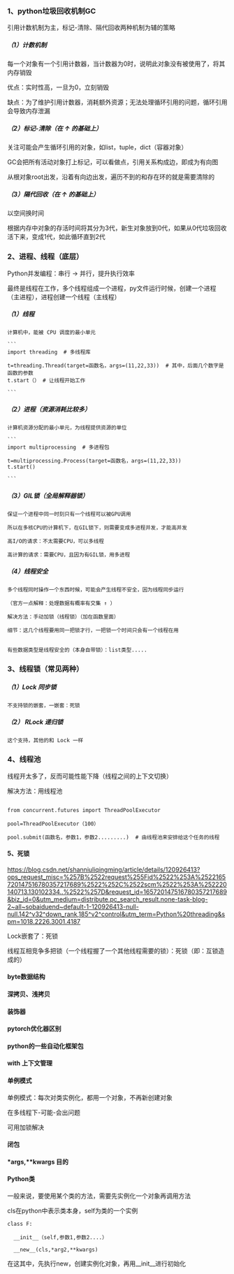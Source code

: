 ### 1、python垃圾回收机制GC

引用计数机制为主，标记-清除、隔代回收两种机制为辅的策略

  ##### （1）计数机制
  
  每一个对象有一个引用计数器，当计数器为0时，说明此对象没有被使用了，将其内存销毁
  
  优点：实时性高，一旦为0，立刻销毁
  
  缺点：为了维护引用计数器，消耗额外资源；无法处理循环引用的问题，循环引用会导致内存泄漏
    
  ##### （2）标记-清除（在 ↑ 的基础上）
  
  关注可能会产生循环引用的对象，如list，tuple，dict（容器对象）
  
  GC会把所有活动对象打上标记，可以看做点，引用关系构成边，即成为有向图
  
  从根对象root出发，沿着有向边出发，遍历不到的和存在环的就是需要清除的
  

  ##### （3）隔代回收（在 ↑ 的基础上）
  
  以空间换时间
  
  根据内存中对象的存活时间将其分为3代，新生对象放到0代，如果从0代垃圾回收活下来，变成1代，如此循环直到2代
  

### 2、进程、线程（底层）


Python并发编程：串行 → 并行，提升执行效率

最终是线程在工作，多个线程组成一个进程，py文件运行时候，创建一个进程（主进程），进程创建一个线程（主线程）

##### （1）线程

    计算机中，能被 CPU 调度的最小单元
    
    ```
    import threading  # 多线程库

    t=threading.Thread(target=函数名，args=(11,22,33))  # 其中，后面几个数字是函数的参数
    t.start（） # 让线程开始工作

    ```

    
##### （2）进程（资源消耗比较多）

    计算机资源分配的最小单元，为线程提供资源的单位
    
    ```
    import multiprocessing  # 多进程包
    
    t=multiprocessing.Process(target=函数名，args=(11,22,33))
    t.start()
    
    ```
##### （3）GIL锁（全局解释器锁）

    保证一个进程中同一时刻只有一个线程可以被GPU调用
    
    所以在多核CPU的计算机下，在GIL锁下，则需要变成多进程并发，才能高并发
    
    高I/O的请求：不太需要CPU，可以多线程
    
    高计算的请求：需要CPU，且因为有GIL锁，用多进程
    
 ##### （4）线程安全
 
    多个线程同时操作一个东西时候，可能会产生线程不安全，因为线程同步运行
    
    （官方一点解释：处理数据有概率有交集 ↑ ）
    
    解决方法：手动加锁（线程锁）（加在函数里面）
    
    细节：这几个线程要用同一把锁才行，一把锁一个时间只会有一个线程在用
    
    
    有些数据类型是线程安全的（本身自带锁）：list类型.....
    
    
### 3、线程锁（常见两种）

##### （1）Lock 同步锁

    不支持锁的嵌套，一嵌套：死锁

##### （2） RLock 递归锁

    这个支持，其他的和 Lock 一样
    
### 4、线程池

线程开太多了，反而可能性能下降（线程之间的上下文切换）

解决方法：用线程池

```

from concurrent.futures import ThreadPoolExecutor

pool=ThreadPoolExecutor（100）

pool.submit(函数名，参数1，参数2.........)  # 由线程池来安排给这个任务的线程

```




#### 5、死锁

https://blog.csdn.net/shanniuliqingming/article/details/120926413?ops_request_misc=%257B%2522request%255Fid%2522%253A%2522165720147516780357217689%2522%252C%2522scm%2522%253A%252220140713.130102334..%2522%257D&request_id=165720147516780357217689&biz_id=0&utm_medium=distribute.pc_search_result.none-task-blog-2~all~sobaiduend~default-1-120926413-null-null.142^v32^down_rank,185^v2^control&utm_term=Python%20threading&spm=1018.2226.3001.4187

Lock嵌套了：死锁

线程互相竞争多把锁（一个线程握了一个其他线程需要的锁）：死锁（即：互锁造成的）



#### byte数据结构

#### 深拷贝、浅拷贝

#### 装饰器

#### pytorch优化器区别

#### python的一些自动化框架包

#### with 上下文管理

#### 单例模式

  单例模式：每次对类实例化，都用一个对象，不再新创建对象
  
  在多线程下-可能-会出问题
  
  可用加锁解决

#### 闭包

#### *args,**kwargs 目的

#### Python类

一般来说，要使用某个类的方法，需要先实例化一个对象再调用方法

cls在python中表示类本身，self为类的一个实例

```
class F:

  __init__（self,参数1,参数2....）

  __new__(cls,*arg2,**kwargs)

```

在这其中，先执行new，创建实例化对象，再用__init__进行初始化

